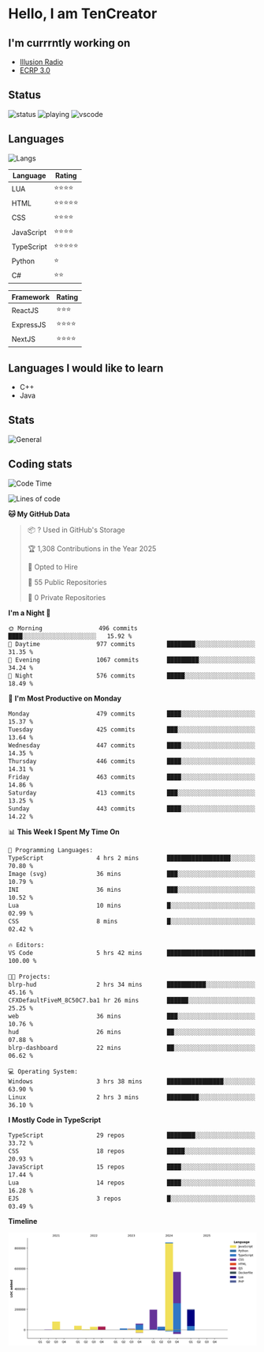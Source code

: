 # Hello, I am TenCreator

## I'm currrntly working on
- [Illusion Radio](https://illusionradio.co.uk/)
- [ECRP 3.0](http://github.com/Emerald-Coast-Roleplay/)

## Status
![status](https://api.statusbadges.me/badge/status/518334475038359555?simple=true&style=for-the-badge)
![playing](https://api.statusbadges.me/badge/playing/518334475038359555?style=for-the-badge)
![vscode](https://api.statusbadges.me/badge/vscode/518334475038359555?style=for-the-badge)

## Languages
![Langs](https://github-readme-stats.vercel.app/api/top-langs/?username=tencreator&layout=compact&theme=radical)


|Language|Rating|
|--------|------|
|LUA|⭐️⭐️⭐️⭐️|
|HTML|⭐️⭐️⭐️⭐️⭐️|
|CSS|⭐️⭐️⭐️⭐️|
|JavaScript|⭐️⭐️⭐️⭐️|
|TypeScript|⭐️⭐️⭐️⭐️⭐️|
|Python|⭐️|
|C#|⭐️⭐️ |

|Framework|Rating|
|--------|------|
|ReactJS|⭐️⭐️⭐|
|ExpressJS|⭐️⭐️⭐️⭐️|
|NextJS|⭐️⭐️⭐⭐️|

## Languages I would like to learn
- C++
- Java

## Stats
![General](https://github-readme-stats.vercel.app/api?username=tencreator&show_icons=true&theme=radical)

## Coding stats

<!--START_SECTION:waka-->
![Code Time](http://img.shields.io/badge/Code%20Time-499%20hrs%2053%20mins-blue)

![Lines of code](https://img.shields.io/badge/From%20Hello%20World%20I%27ve%20Written-2.1%20million%20lines%20of%20code-blue)

**🐱 My GitHub Data** 

> 📦 ? Used in GitHub's Storage 
 > 
> 🏆 1,308 Contributions in the Year 2025
 > 
> 💼 Opted to Hire
 > 
> 📜 55 Public Repositories 
 > 
> 🔑 0 Private Repositories 
 > 
**I'm a Night 🦉** 

```text
🌞 Morning                496 commits         ████░░░░░░░░░░░░░░░░░░░░░   15.92 % 
🌆 Daytime                977 commits         ████████░░░░░░░░░░░░░░░░░   31.35 % 
🌃 Evening                1067 commits        █████████░░░░░░░░░░░░░░░░   34.24 % 
🌙 Night                  576 commits         █████░░░░░░░░░░░░░░░░░░░░   18.49 % 
```
📅 **I'm Most Productive on Monday** 

```text
Monday                   479 commits         ████░░░░░░░░░░░░░░░░░░░░░   15.37 % 
Tuesday                  425 commits         ███░░░░░░░░░░░░░░░░░░░░░░   13.64 % 
Wednesday                447 commits         ████░░░░░░░░░░░░░░░░░░░░░   14.35 % 
Thursday                 446 commits         ████░░░░░░░░░░░░░░░░░░░░░   14.31 % 
Friday                   463 commits         ████░░░░░░░░░░░░░░░░░░░░░   14.86 % 
Saturday                 413 commits         ███░░░░░░░░░░░░░░░░░░░░░░   13.25 % 
Sunday                   443 commits         ████░░░░░░░░░░░░░░░░░░░░░   14.22 % 
```


📊 **This Week I Spent My Time On** 

```text
💬 Programming Languages: 
TypeScript               4 hrs 2 mins        ██████████████████░░░░░░░   70.80 % 
Image (svg)              36 mins             ███░░░░░░░░░░░░░░░░░░░░░░   10.79 % 
INI                      36 mins             ███░░░░░░░░░░░░░░░░░░░░░░   10.52 % 
Lua                      10 mins             █░░░░░░░░░░░░░░░░░░░░░░░░   02.99 % 
CSS                      8 mins              █░░░░░░░░░░░░░░░░░░░░░░░░   02.42 % 

🔥 Editors: 
VS Code                  5 hrs 42 mins       █████████████████████████   100.00 % 

🐱‍💻 Projects: 
blrp-hud                 2 hrs 34 mins       ███████████░░░░░░░░░░░░░░   45.16 % 
CFXDefaultFiveM_8C50C7.ba1 hr 26 mins        ██████░░░░░░░░░░░░░░░░░░░   25.25 % 
web                      36 mins             ███░░░░░░░░░░░░░░░░░░░░░░   10.76 % 
hud                      26 mins             ██░░░░░░░░░░░░░░░░░░░░░░░   07.88 % 
blrp-dashboard           22 mins             ██░░░░░░░░░░░░░░░░░░░░░░░   06.62 % 

💻 Operating System: 
Windows                  3 hrs 38 mins       ████████████████░░░░░░░░░   63.90 % 
Linux                    2 hrs 3 mins        █████████░░░░░░░░░░░░░░░░   36.10 % 
```

**I Mostly Code in TypeScript** 

```text
TypeScript               29 repos            ████████░░░░░░░░░░░░░░░░░   33.72 % 
CSS                      18 repos            █████░░░░░░░░░░░░░░░░░░░░   20.93 % 
JavaScript               15 repos            ████░░░░░░░░░░░░░░░░░░░░░   17.44 % 
Lua                      14 repos            ████░░░░░░░░░░░░░░░░░░░░░   16.28 % 
EJS                      3 repos             █░░░░░░░░░░░░░░░░░░░░░░░░   03.49 % 
```



**Timeline**

![Lines of Code chart](https://raw.githubusercontent.com/tencreator/tencreator/main/assets/bar_graph.png)


<!--END_SECTION:waka-->
